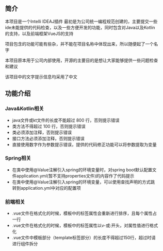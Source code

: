 ## 简介

本项目是一个Intelli IDEAJ插件
最初是为公司统一编程规范创建的，主要提交一些ide未能提供的代码检查，以及一些方便开发的功能，同时包含对Java以及Kotlin的支持，以及前端框架VueJS的支持

项目包含的功能可能有些杂，并不能在项目名称中体现出来，所以随便起了一个名字

本项目原本用于公司内部使用，开源的主要目的是想让大家能够提供一些问题检查和建议

该项目中的文字提示信息均采用了中文

## 功能介绍

### Java&Kotlin相关
- java文件或kt文件的长度不能超过 800 行，否则提示错误
- 类方法不得超过 100 行，否则提示错误
- 类必须添加注释，否则提示错误
- 接口方法必须添加注释，否则提示错误
- 直接使用数字作为参数提示错误，提供的代码修正功能可以将参数提取为变量

### Spring相关

- 在类中使用@Value注解引入spring的环境变量时，对spring boot默认配置文件application.yml(暂不支持properties文件)的内容作了代码提示
- 在类中使用@Value注解引入spring的环境变量，可以使用查找声明的方式跳转到application.yml中对应的配置项

### 前端相关
- .vue文件在格式化的时候，模板中的标签属性会重新进行排序，且每个属性占一行
- .vue文件在格式化的时候，模板中的标签属性以v-或:开头，对属性值进行格式化
- .vue文件中模板部分（template标签部分）的长度不得超过150行，超过时请进行组件拆分
